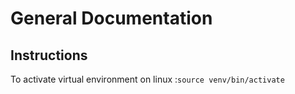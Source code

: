 # General Documentation

## Instructions

To activate virtual environment on linux :`source venv/bin/activate`
